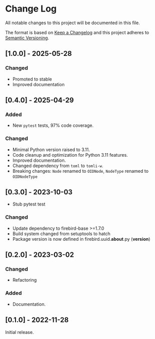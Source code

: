 # Change Log
All notable changes to this project will be documented in this file.

The format is based on [Keep a Changelog](http://keepachangelog.com/)
and this project adheres to [Semantic Versioning](http://semver.org/).

## [1.0.0] - 2025-05-28

### Changed

- Promoted to stable
- Improved documentation

## [0.4.0] - 2025-04-29

### Added

- New `pytest` tests, 97% code coverage.

### Changed

- Minimal Python version raised to 3.11.
- Code cleanup and optimization for Python 3.11 features.
- Improved documentation.
- Changed dependency from `toml` to `tomli-w`.
- Breaking changes: `Node` renamed to `OIDNode`, `NodeType` renamed to `OIDNodeType`

## [0.3.0] - 2023-10-03


- Stub pytest test

### Changed

- Update dependency to firebird-base >=1.7.0
- Build system changed from setuptools to hatch
- Package version is now defined in firebird.uuid.__about__.py (__version__)

## [0.2.0] - 2023-03-02

### Changed

- Refactoring

### Added

- Documentation.

## [0.1.0] - 2022-11-28

Initial release.

